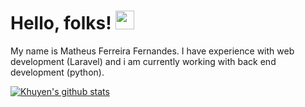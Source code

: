 # Hello, folks! <img src="https://raw.githubusercontent.com/MartinHeinz/MartinHeinz/master/wave.gif" width="30px">

My name is Matheus Ferreira Fernandes. I have experience with web development (Laravel) and i am currently working with back end development (python).

[![Khuyen's github stats](https://github-readme-stats.vercel.app/api?username=ffmatheus&count_private=true&show_icons=true&theme=radical&hide_rank=false)](https://github.com/ffmathues/github-readme-stats)

